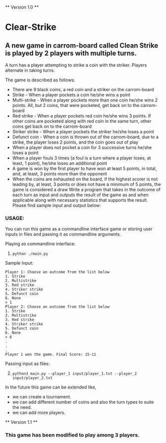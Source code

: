 ** Version 1.0 **
# Clear-Strike

## A new game in carrom-board called Clean Strike is played by 2 players with multiple turns. 

A turn has a player attempting to strike a coin with the striker. Players alternate in taking turns.

The game is described as follows:
* There are 9 black coins, a red coin and a striker on the carrom-board
* Strike - When a player pockets a coin he/she wins a point
* Multi-strike - When a player pockets more than one coin he/she wins 2 points. All, but 2
coins, that were pocketed, get back on to the carrom-board
* Red strike - When a player pockets red coin he/she wins 3 points. If other coins are
pocketed along with red coin in the same turn, other coins get back on to the
carrom-board
* Striker strike - When a player pockets the striker he/she loses a point
* Defunct coin - When a coin is thrown out of the carrom-board, due to a strike, the player
loses 2 points, and the coin goes out of play
* When a player does not pocket a coin for 3 successive turns he/she loses a point
* When a player fouls 3 times (a foul is a turn where a player loses, at least, 1 point),
he/she loses an additional point
* A game is won by the first player to have won at least 5 points, in total, and, at least, 3
points more than the opponent
* When the coins are exhausted on the board, if the highest scorer is not leading by, at
least, 3 points or does not have a minimum of 5 points, the game is considered a draw
Write a program that takes in the outcome of each turn as input and outputs the result of the
game as and when applicable along with necessary statistics that supports the result. Please
find sample input and output below:

### USAGE:

You can run this game as a commandline interface game or storing user inputs in files and passing it as commandline arguments.

Playing as commandline interface:
1. ``` python ./main.py ```

Sample Input:
```
Player 1: Choose an outcome from the list below
1. Strike
2. Multistrike
3. Red strike
4. Striker strike
5. Defunct coin
6. None
> 1
Player 2: Choose an outcome from the list below
1. Strike
2. Multistrike
3. Red strike
4. Striker strike
5. Defunct coin
6. None
> 6
.
.
.
Player 1 won the game. Final Score: 15-11
```

Passing input as files:

2. ``` python3 main.py --player_1 input/player_1.txt --player_2 input/player_2.txt ```

In the future this game can be extended like,
 * we can create a tournament.
 * we can add different number of coins and also the turn types to suite the need.
 * we can add more players.
 
 ** Version 1.1 **
 
 ### This game has been modified to play among 3 players.

